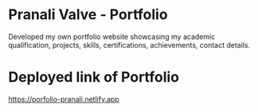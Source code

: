 # Pranali Valve - Portfolio

Developed my own portfolio website showcasing my academic qualification, projects, skills, certifications, achievements, contact details.

# Deployed link of Portfolio

https://porfolio-pranali.netlify.app